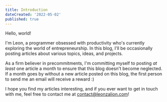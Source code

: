```yaml
---
title: Introduction
dateCreated: '2022-05-02'
published: true
---
```


Hello, world!

I'm Leon, a programmer obsessed with productivity who's currently exploring the world of entrepreneurship. In this blog, I'll be occasionally posting articles about various topics, ideas, and projects.

As a firm believer in precommitments, I'm committing myself to posting _at least_ one article a month to ensure that this blog doesn't become neglected. If a month goes by without a new article posted on this blog, the first person to send me an email will receive a <span title='A $25 gift card!'>reward</span> :)

I hope you find my articles interesting, and if you ever want to get in touch with me, feel free to contact me at contact@leonzalion.com!
